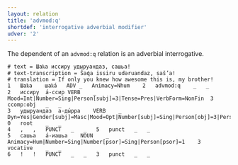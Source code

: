 ```yaml
---
layout: relation
title: 'advmod:q'
shortdef: 'interrogative adverbial modifier'
udver: '2'
---
```


The dependent of an `advmod:q` relation is an adverbial interrogative.

~~~ conllu
# text = Шаҟа иссиру удыруандаз, сашьа!
# text-transcription = Šaq̇a issiru udəruandaz, saš’a!
# translation = If only you knew how awesome this is, my brother!
1	Шаҟа	шаҟа́	ADV	_	Animacy=Nhum	2	advmod:q	_	_
2	иссиру	а́-ссир	VERB	_	Mood=Int|Number=Sing|Person[subj]=3|Tense=Pres|VerbForm=NonFin	3	ccomp:obj	_	_
3	удыруандаз	а-ды́рра	VERB	_	Dyn=Yes|Gender[subj]=Masc|Mood=Opt|Number[subj]=Sing|Person[obj]=3|Person[subj]=2|Tense=Pres|Trans=Yes|VerbForm=NonFin	0	root	_	_
4	,	,	PUNCT	_	_	5	punct	_	_
5	сашьа	а́-иашьа	NOUN	_	Animacy=Hum|Number=Sing|Number[psor]=Sing|Person[psor]=1	3	vocative	_	_
6	!	!	PUNCT	_	_	3	punct	_	_

~~~

<!-- Interlanguage links updated Ne 5. května 2024, 18:20:41 CEST -->
